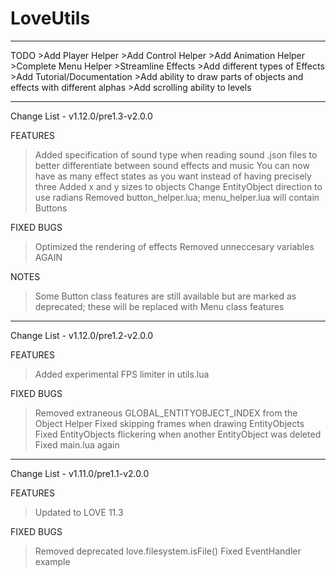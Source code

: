 # LoveUtils
<hr>
TODO
>Add Player Helper
>Add Control Helper
>Add Animation Helper
>Complete Menu Helper
>Streamline Effects
>Add different types of Effects
>Add Tutorial/Documentation
>Add ability to draw parts of objects and effects with different alphas
>Add scrolling ability to levels

<hr>
Change List - v1.12.0/pre1.3-v2.0.0

FEATURES
>Added specification of sound type when reading sound .json files to better differentiate between sound effects and music
>You can now have as many effect states as you want instead of having precisely three
>Added x and y sizes to objects
>Change EntityObject direction to use radians
>Removed button_helper.lua; menu_helper.lua will contain Buttons

FIXED BUGS
>Optimized the rendering of effects
>Removed unneccesary variables AGAIN

NOTES
>Some Button class features are still available but are marked as deprecated; these will be replaced with Menu class features

<hr>
Change List - v1.12.0/pre1.2-v2.0.0

FEATURES
>Added experimental FPS limiter in utils.lua

FIXED BUGS
>Removed extraneous GLOBAL_ENTITYOBJECT_INDEX from the Object Helper
>Fixed skipping frames when drawing EntityObjects
>Fixed EntityObjects flickering when another EntityObject was deleted
>Fixed main.lua again

<hr>
Change List - v1.11.0/pre1.1-v2.0.0

FEATURES
>Updated to LOVE 11.3

FIXED BUGS
>Removed deprecated love.filesystem.isFile()
>Fixed EventHandler example